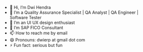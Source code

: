 - 👋 Hi, I’m Dwi Hendra
- 👀 I’m a Quality Assurance Specialist | QA Analyst | QA Engineer | Software Tester
- 🌱 I’m an UI UX design enthusiast
- 💞️ I’m SAP FICO Consultant
- 📫 How to reach me by email
- 😄 Pronouns: dwierp at gmail dot com
- ⚡ Fun fact: serious but fun

<!---
dwierp/dwierp is a ✨ special ✨ repository because its `README.md` (this file) appears on your GitHub profile.
You can click the Preview link to take a look at your changes.
--->
